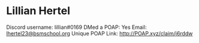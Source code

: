 # Lillian Hertel

Discord username: lillian#0169
DMed a POAP: Yes
Email: lhertel23@bsmschool.org
Unique POAP Link: 
http://POAP.xyz/claim/j6rddw